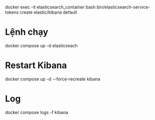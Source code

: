 docker exec -it elasticsearch_container bash
bin/elasticsearch-service-tokens create elastic/kibana default

# Lệnh chạy

docker compose up -d elasticseach

# Restart Kibana

docker compose up -d --force-recreate kibana

# Log

docker compose logs -f kibana
